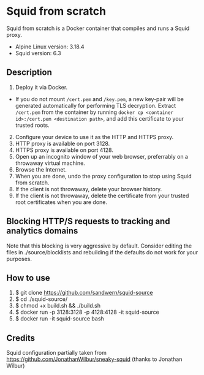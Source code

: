 # Squid from scratch

Squid from scratch is a Docker container that compiles and runs a Squid proxy.

* Alpine Linux version: 3.18.4
* Squid version: 6.3

## Description

1. Deploy it via Docker.
  - If you do not mount `/cert.pem` and `/key.pem`, a new key-pair will be
    generated automatically for performing TLS decryption. Extract `/cert.pem`
    from the container by running
    `docker cp <container id>:/cert.pem <destination path>`, and add this
    certificate to your trusted roots.
2. Configure your device to use it as the HTTP and HTTPS proxy.
  1. HTTP proxy is available on port 3128.
  2. HTTPS proxy is available on port 4128.
3. Open up an incognito window of your web browser, preferrably on a
   throwaway virtual machine.
4. Browse the Internet.
5. When you are done, undo the proxy configuration to stop using Squid from scratch.
6. If the client is not throwaway, delete your browser history.
7. If the client is not throwaway, delete the certificate from your trusted
   root certificates when you are done.

## Blocking HTTP/S requests to tracking and analytics domains

Note that this blocking is very aggressive by default. Consider editing the files in ./source/blocklists and rebuilding if the defaults do not work for your purposes.

## How to use

1. $ git clone https://github.com/sandwern/squid-source
2. $ cd ./squid-source/
3. $ chmod +x build.sh && ./build.sh
4. $ docker run -p 3128:3128 -p 4128:4128 -it squid-source
5. $ docker run -it squid-source bash

## Credits

Squid configuration partially taken from https://github.com/JonathanWilbur/sneaky-squid (thanks to Jonathan Wilbur)
